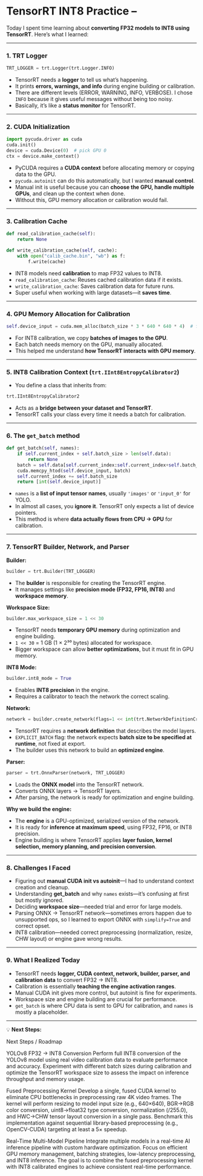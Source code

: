 

# TensorRT INT8 Practice – 

Today I spent time learning about **converting FP32 models to INT8 using TensorRT**. Here’s what I learned:

---

### 1. **TRT Logger**

```python
TRT_LOGGER = trt.Logger(trt.Logger.INFO)
```

* TensorRT needs a **logger** to tell us what’s happening.
* It prints **errors, warnings, and info** during engine building or calibration.
* There are different levels (ERROR, WARNING, INFO, VERBOSE). I chose `INFO` because it gives useful messages without being too noisy.
* Basically, it’s like a **status monitor** for TensorRT.

---

### 2. **CUDA Initialization**

```python
import pycuda.driver as cuda
cuda.init()
device = cuda.Device(0)  # pick GPU 0
ctx = device.make_context()
```

* PyCUDA requires a **CUDA context** before allocating memory or copying data to the GPU.
* `pycuda.autoinit` can do this automatically, but I wanted **manual control**.
* Manual init is useful because you can **choose the GPU, handle multiple GPUs**, and clean up the context when done.
* Without this, GPU memory allocation or calibration would fail.

---

### 3. **Calibration Cache**

```python
def read_calibration_cache(self):
    return None

def write_calibration_cache(self, cache):
    with open("calib_cache.bin", "wb") as f:
        f.write(cache)
```

* INT8 models need **calibration** to map FP32 values to INT8.
* `read_calibration_cache`: Reuses cached calibration data if it exists.
* `write_calibration_cache`: Saves calibration data for future runs.
* Super useful when working with large datasets—it **saves time**.

---

### 4. **GPU Memory Allocation for Calibration**

```python
self.device_input = cuda.mem_alloc(batch_size * 3 * 640 * 640 * 4)  # float32 size
```

* For INT8 calibration, we copy **batches of images to the GPU**.
* Each batch needs memory on the GPU, manually allocated.
* This helped me understand **how TensorRT interacts with GPU memory**.

---

### 5. **INT8 Calibration Context (`trt.IInt8EntropyCalibrator2`)**

* You define a class that inherits from:

```python
trt.IInt8EntropyCalibrator2
```

* Acts as a **bridge between your dataset and TensorRT**.
* TensorRT calls your class every time it needs a batch for calibration.

---

### 6. **The `get_batch` method**

```python
def get_batch(self, names):
    if self.current_index + self.batch_size > len(self.data):
        return None
    batch = self.data[self.current_index:self.current_index+self.batch_size].ravel()
    cuda.memcpy_htod(self.device_input, batch)
    self.current_index += self.batch_size
    return [int(self.device_input)]
```

* `names` is a **list of input tensor names**, usually `'images'` or `'input_0'` for YOLO.
* In almost all cases, you **ignore it**. TensorRT only expects a list of device pointers.
* This method is where **data actually flows from CPU → GPU** for calibration.

---

### 7. **TensorRT Builder, Network, and Parser**

**Builder:**

```python
builder = trt.Builder(TRT_LOGGER)
```

* The **builder** is responsible for creating the TensorRT engine.
* It manages settings like **precision mode (FP32, FP16, INT8)** and **workspace memory**.

**Workspace Size:**

```python
builder.max_workspace_size = 1 << 30
```

* TensorRT needs **temporary GPU memory** during optimization and engine building.
* `1 << 30` = 1 GB (1 × 2³⁰ bytes) allocated for workspace.
* Bigger workspace can allow **better optimizations**, but it must fit in GPU memory.

**INT8 Mode:**

```python
builder.int8_mode = True
```

* Enables **INT8 precision** in the engine.
* Requires a calibrator to teach the network the correct scaling.

**Network:**

```python
network = builder.create_network(flags=1 << int(trt.NetworkDefinitionCreationFlag.EXPLICIT_BATCH))
```

* TensorRT requires a **network definition** that describes the model layers.
* `EXPLICIT_BATCH` flag: the network expects **batch size to be specified at runtime**, not fixed at export.
* The builder uses this network to build an **optimized engine**.

**Parser:**

```python
parser = trt.OnnxParser(network, TRT_LOGGER)
```

* Loads the **ONNX model** into the TensorRT network.
* Converts ONNX layers → TensorRT layers.
* After parsing, the network is ready for optimization and engine building.

**Why we build the engine:**

* The **engine** is a GPU-optimized, serialized version of the network.
* It is ready for **inference at maximum speed**, using FP32, FP16, or INT8 precision.
* Engine building is where TensorRT applies **layer fusion, kernel selection, memory planning, and precision conversion**.

---

### 8. **Challenges I Faced**

* Figuring out **manual CUDA init vs autoinit**—I had to understand context creation and cleanup.
* Understanding **get\_batch** and why `names` exists—it’s confusing at first but mostly ignored.
* Deciding **workspace size**—needed trial and error for large models.
* Parsing ONNX → TensorRT network—sometimes errors happen due to unsupported ops, so I learned to export ONNX with `simplify=True` and correct opset.
* INT8 calibration—needed correct preprocessing (normalization, resize, CHW layout) or engine gave wrong results.

---

### 9. **What I Realized Today**

* TensorRT needs **logger, CUDA context, network, builder, parser, and calibration data** to convert FP32 → INT8.
* Calibration is essentially **teaching the engine activation ranges**.
* Manual CUDA init gives more control, but autoinit is fine for experiments.
* Workspace size and engine building are crucial for performance.
* `get_batch` is where CPU data is sent to GPU for calibration, and `names` is mostly a placeholder.

---

💡 **Next Steps:**

Next Steps / Roadmap

YOLOv8 FP32 → INT8 Conversion
Perform full INT8 conversion of the YOLOv8 model using real video calibration data to evaluate performance and accuracy. Experiment with different batch sizes during calibration and optimize the TensorRT workspace size to assess the impact on inference throughput and memory usage.

Fused Preprocessing Kernel
Develop a single, fused CUDA kernel to eliminate CPU bottlenecks in preprocessing raw 4K video frames. The kernel will perform resizing to model input size (e.g., 640×640), BGR→RGB color conversion, uint8→float32 type conversion, normalization (/255.0), and HWC→CHW tensor layout conversion in a single pass. Benchmark this implementation against sequential library-based preprocessing (e.g., OpenCV-CUDA) targeting at least a 5× speedup.

Real-Time Multi-Model Pipeline
Integrate multiple models in a real-time AI inference pipeline with custom hardware optimization. Focus on efficient GPU memory management, batching strategies, low-latency preprocessing, and INT8 inference. The goal is to combine the fused preprocessing kernel with INT8 calibrated engines to achieve consistent real-time performance.



